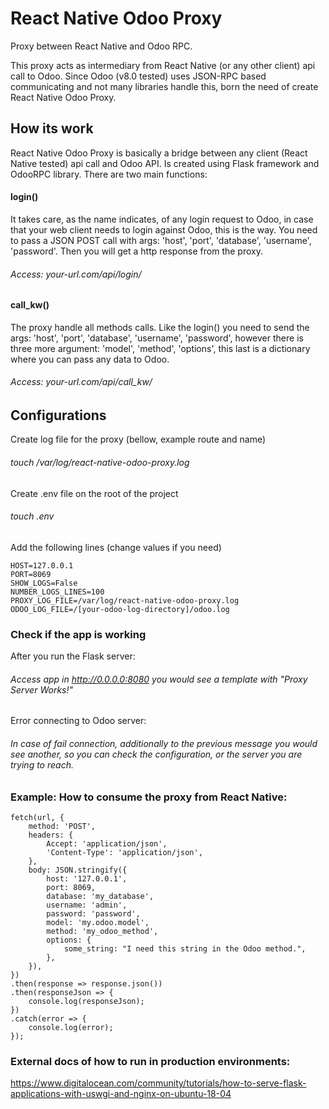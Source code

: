 # React Native Odoo Proxy
Proxy between React Native and Odoo RPC.

This proxy acts as intermediary from React Native (or any other client) api call to Odoo. 
Since Odoo (v8.0 tested) uses JSON-RPC based communicating and not many libraries handle this, 
born the need of create React Native Odoo Proxy. 

## How its work

React Native Odoo Proxy is basically a bridge between any client (React Native tested) api call and Odoo API. 
Is created using Flask framework and OdooRPC library. There are two main functions:

#### login()

It takes care, as the name indicates, of any login request to Odoo, in case that your web client needs to login against 
Odoo, this is the way. You need to pass a JSON POST call with args: 'host', 'port', 'database', 'username', 'password'. 
Then you will get a http response from the proxy.

###### Access: your-url.com/api/login/

#### call_kw()

The proxy handle all methods calls. Like the login() you need to send the args: 'host', 'port', 'database', 'username', 'password',
however there is three more argument: 'model', 'method', 'options', this last is a dictionary where you can pass any data
to Odoo.

###### Access: your-url.com/api/call_kw/

## Configurations

Create log file for the proxy (bellow, example route and name)
###### touch /var/log/react-native-odoo-proxy.log

Create .env file on the root of the project
###### touch .env

Add the following lines (change values if you need)

```
HOST=127.0.0.1
PORT=8069
SHOW_LOGS=False
NUMBER_LOGS_LINES=100
PROXY_LOG_FILE=/var/log/react-native-odoo-proxy.log
ODOO_LOG_FILE=/[your-odoo-log-directory]/odoo.log
```

### Check if the app is working

After you run the Flask server:
###### Access app in http://0.0.0.0:8080 you would see a template with "Proxy Server Works!"
Error connecting to Odoo server:
###### In case of fail connection, additionally to the previous message you would see another, so you can check the configuration, or the server you are trying to reach.  

### Example: How to consume the proxy from React Native:

```
fetch(url, {
    method: 'POST',
    headers: {
        Accept: 'application/json',
        'Content-Type': 'application/json',
    },
    body: JSON.stringify({
        host: '127.0.0.1',
        port: 8069,
        database: 'my_database',
        username: 'admin',
        password: 'password',
        model: 'my.odoo.model',
        method: 'my_odoo_method',
        options: {
            some_string: "I need this string in the Odoo method.",
        },
    }),
})
.then(response => response.json())
.then(responseJson => {
    console.log(responseJson);
})
.catch(error => {
    console.log(error);
});
```

### External docs of how to run in production environments:

https://www.digitalocean.com/community/tutorials/how-to-serve-flask-applications-with-uswgi-and-nginx-on-ubuntu-18-04
